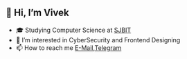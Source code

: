 ## 👋 Hi, I’m Vivek
- 🎓 Studying Computer Science at [SJBIT](https://sjbit.edu.in/)
- 👀 I’m interested in CyberSecurity and Frontend Designing
- 📫 How to reach me [E-Mail](mailto:viveknadig@outlook.com),[Telegram](https://telegram.me/vivek_a_nadig)
